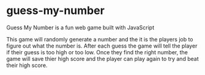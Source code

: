 # guess-my-number

Guess My Number is a fun web game built with JavaScript

This game will randomly generate a number and the it is the players job to figure out what the number is. After each guess the game will tell the player if their guess is too high or too low. Once they find the right number, the game will save thier high score and the player can play again to try and beat their high score.
